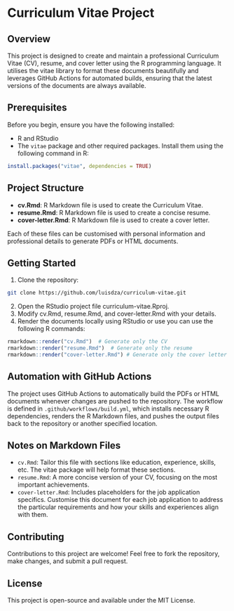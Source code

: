 # Curriculum Vitae Project

## Overview
This project is designed to create and maintain a professional Curriculum Vitae (CV), resume, and cover letter using the R programming language. It utilises the vitae library to format these documents beautifully and leverages GitHub Actions for automated builds, ensuring that the latest versions of the documents are always available.

## Prerequisites
Before you begin, ensure you have the following installed:
*	R and RStudio
* The `vitae` package and other required packages. Install them using the following command in R:
```R
install.packages("vitae", dependencies = TRUE)
```

## Project Structure
* **cv.Rmd**: R Markdown file is used to create the Curriculum Vitae.
* **resume.Rmd**: R Markdown file is used to create a concise resume.
* **cover-letter.Rmd**: R Markdown file is used to create a cover letter.

Each of these files can be customised with personal information and professional details to generate PDFs or HTML documents.

## Getting Started
1. Clone the repository:
```bash
git clone https://github.com/luisdza/curriculum-vitae.git
``` 
2. Open the RStudio project file curriculum-vitae.Rproj.
3. Modify cv.Rmd, resume.Rmd, and cover-letter.Rmd with your details.
4. Render the documents locally using RStudio or use you can use the following R commands:

```R
rmarkdown::render("cv.Rmd")  # Generate only the CV
rmarkdown::render("resume.Rmd")  # Generate only the resume
rmarkdown::render("cover-letter.Rmd") # Generate only the cover letter 
```

## Automation with GitHub Actions
The project uses GitHub Actions to automatically build the PDFs or HTML documents whenever changes are pushed to the repository. The workflow is defined in `.github/workflows/build.yml`, which installs necessary R dependencies, renders the R Markdown files, and pushes the output files back to the repository or another specified location.

## Notes on Markdown Files
* `cv.Rmd`: Tailor this file with sections like education, experience, skills, etc. The vitae package will help format these sections.
* `resume.Rmd`: A more concise version of your CV, focusing on the most important achievements.
* `cover-letter.Rmd`: Includes placeholders for the job application specifics. Customise this document for each job application to address the particular requirements and how your skills and experiences align with them.

## Contributing
Contributions to this project are welcome! Feel free to fork the repository, make changes, and submit a pull request.

## License
This project is open-source and available under the MIT License.
